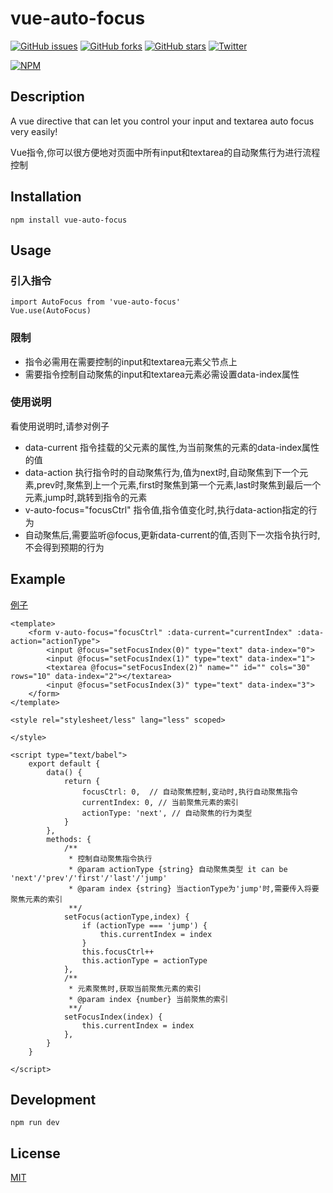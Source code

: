 # vue-auto-focus

[![GitHub issues](https://img.shields.io/github/issues/yeyuqiudeng/vue-auto-focus.svg)](https://github.com/yeyuqiudeng/vue-auto-focus/issues)
[![GitHub forks](https://img.shields.io/github/forks/yeyuqiudeng/vue-auto-focus.svg)](https://github.com/yeyuqiudeng/vue-auto-focus/network)
[![GitHub stars](https://img.shields.io/github/stars/yeyuqiudeng/vue-auto-focus.svg)](https://github.com/yeyuqiudeng/vue-auto-focus/stargazers)
[![Twitter](https://img.shields.io/twitter/url/https/github.com/yeyuqiudeng/vue-auto-focus.svg?style=social)](https://twitter.com/intent/tweet?text=Wow:&url=%5Bobject%20Object%5D)

[![NPM](https://nodei.co/npm/vue-auto-focus.png?downloads=true&downloadRank=true&stars=true)](https://nodei.co/npm/vue-auto-focus/)

## Description

A vue directive that can let you control your input and textarea auto focus very easily!

Vue指令,你可以很方便地对页面中所有input和textarea的自动聚焦行为进行流程控制

## Installation

    npm install vue-auto-focus
   
## Usage

### 引入指令

    import AutoFocus from 'vue-auto-focus'
    Vue.use(AutoFocus)

### 限制
* 指令必需用在需要控制的input和textarea元素父节点上
* 需要指令控制自动聚焦的input和textarea元素必需设置data-index属性

### 使用说明
看使用说明时,请参对例子
* data-current 指令挂载的父元素的属性,为当前聚焦的元素的data-index属性的值
* data-action 执行指令时的自动聚焦行为,值为next时,自动聚焦到下一个元素,prev时,聚焦到上一个元素,first时聚焦到第一个元素,last时聚焦到最后一个元素,jump时,跳转到指令的元素
* v-auto-focus="focusCtrl"  指令值,指令值变化时,执行data-action指定的行为
* 自动聚焦后,需要监听@focus,更新data-current的值,否则下一次指令执行时,不会得到预期的行为

## Example

[例子](https://github.com/yeyuqiudeng/vue-auto-focus/blob/master/src/auto-focus.js)
    
    <template>
        <form v-auto-focus="focusCtrl" :data-current="currentIndex" :data-action="actionType">
            <input @focus="setFocusIndex(0)" type="text" data-index="0">
            <input @focus="setFocusIndex(1)" type="text" data-index="1">
            <textarea @focus="setFocusIndex(2)" name="" id="" cols="30" rows="10" data-index="2"></textarea>
            <input @focus="setFocusIndex(3)" type="text" data-index="3">
        </form>
    </template>
    
    <style rel="stylesheet/less" lang="less" scoped>
        
    </style>
    
    <script type="text/babel">
        export default {
            data() {
                return {
                    focusCtrl: 0,  // 自动聚焦控制,变动时,执行自动聚焦指令
                    currentIndex: 0, // 当前聚焦元素的索引
                    actionType: 'next', // 自动聚焦的行为类型
                }
            },
            methods: {
                /**
                 * 控制自动聚焦指令执行
                 * @param actionType {string} 自动聚焦类型 it can be 'next'/'prev'/'first'/'last'/'jump'
                 * @param index {string} 当actionType为'jump'时,需要传入将要聚焦元素的索引
                 **/
                setFocus(actionType,index) {
                    if (actionType === 'jump') {
                        this.currentIndex = index
                    }
                    this.focusCtrl++
                    this.actionType = actionType
                },
                /**
                 * 元素聚焦时,获取当前聚焦元素的索引
                 * @param index {number} 当前聚焦的索引
                 **/
                setFocusIndex(index) {
                    this.currentIndex = index
                },
            }
        }
        
    </script>
    
## Development

    npm run dev

## License

[MIT](https://opensource.org/licenses/MIT)


